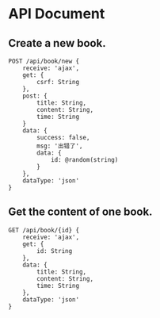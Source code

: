 # API Document

## Create a new book.
```dm
POST /api/book/new {
    receive: 'ajax',
    get: {
        csrf: String
    },
    post: {
        title: String,
        content: String,
        time: String
    }
    data: {
        success: false,
        msg: '出错了',
        data: {
            id: @random(string)
        }
    },
    dataType: 'json'
}
```

## Get the content of one book.
```dm
GET /api/book/{id} {
    receive: 'ajax',
    get: {
        id: String
    },
    data: {
        title: String,
        content: String,
        time: String
    },
    dataType: 'json'
}
```
